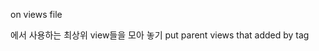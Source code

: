 on views file

<router-view>에서 사용하는 최상위 view들을 모아 놓기
put parent views that added by <router-view> tag
